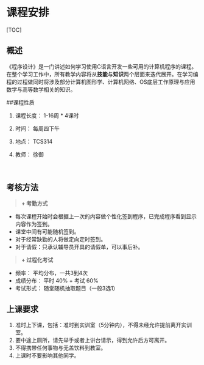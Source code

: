 # 课程安排

[TOC]

## 概述

《程序设计》是一门讲述如何学习使用C语言开发一些可用的计算机程序的课程。在整个学习工作中，所有教学内容将从**技能**与**知识**两个层面来迭代展开。在学习编程的过程做同时将涉及部分计算机图形学、计算机网络、OS底层工作原理与应用数学与高等数学相关的知识。



##课程性质

1. 课程长度： 1-16周 * 4课时

2. 时间：  每周四下午

3. 地点： TCS314

4. 教师： 徐御

   ​



## 考核方法
> **+ 考勤方式**
+ 每次课程开始时会根据上一次的内容做个性化签到程序，已完成程序看到显示内容作为签到。
+ 课堂中间有可能随机签到。
+ 对于经常缺勤的人将做定向定时签到。
+ 对于请假：只承认辅导员开具的请假单，可以事后补。





> **+ 过程化考试**

+ 频率： 平均分布，一共3到4次
+ 成绩分布： 平时 40% + 考试 60%
+ 考试形式： 随堂随机抽取题目（一般3选1）




## 上课要求

1. 准时上下课，包括：准时到实训室（5分钟内），不得未经允许提前离开实训室。
2. 要中途上厕所，请先举手或者上讲台请示，得到允许后方可离开。
3. 不得携带任何事物与无盖饮料到教室。
4. 上课时不要影响其他同学。